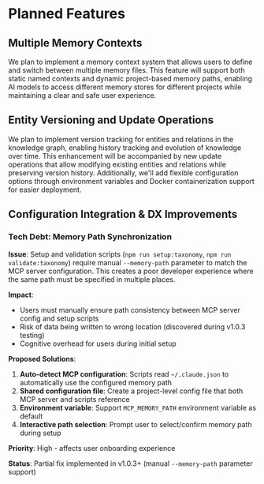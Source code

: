 # Planned Features

## Multiple Memory Contexts

We plan to implement a memory context system that allows users to define and switch between multiple memory files. This feature will support both static named contexts and dynamic project-based memory paths, enabling AI models to access different memory stores for different projects while maintaining a clear and safe user experience.

## Entity Versioning and Update Operations

We plan to implement version tracking for entities and relations in the knowledge graph, enabling history tracking and evolution of knowledge over time. This enhancement will be accompanied by new update operations that allow modifying existing entities and relations while preserving version history. Additionally, we'll add flexible configuration options through environment variables and Docker containerization support for easier deployment.

## Configuration Integration & DX Improvements

### Tech Debt: Memory Path Synchronization

**Issue**: Setup and validation scripts (`npm run setup:taxonomy`, `npm run validate:taxonomy`) require manual `--memory-path` parameter to match the MCP server configuration. This creates a poor developer experience where the same path must be specified in multiple places.

**Impact**: 
- Users must manually ensure path consistency between MCP server config and setup scripts
- Risk of data being written to wrong location (discovered during v1.0.3 testing)
- Cognitive overhead for users during initial setup

**Proposed Solutions**:
1. **Auto-detect MCP configuration**: Scripts read `~/.claude.json` to automatically use the configured memory path
2. **Shared configuration file**: Create a project-level config file that both MCP server and scripts reference
3. **Environment variable**: Support `MCP_MEMORY_PATH` environment variable as default
4. **Interactive path selection**: Prompt user to select/confirm memory path during setup

**Priority**: High - affects user onboarding experience

**Status**: Partial fix implemented in v1.0.3+ (manual `--memory-path` parameter support)

